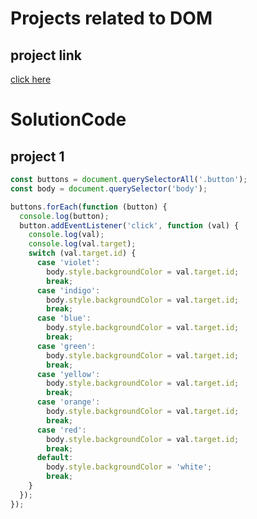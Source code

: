 # Projects related to DOM

## project link
[click here](https://stackblitz.com/edit/dom-project-chaiaurcode-ikmppv?file=index.html)

# SolutionCode

## project 1

```javascript
const buttons = document.querySelectorAll('.button');
const body = document.querySelector('body');

buttons.forEach(function (button) {
  console.log(button);
  button.addEventListener('click', function (val) {
    console.log(val);
    console.log(val.target);
    switch (val.target.id) {
      case 'violet':
        body.style.backgroundColor = val.target.id;
        break;
      case 'indigo':
        body.style.backgroundColor = val.target.id;
        break;
      case 'blue':
        body.style.backgroundColor = val.target.id;
        break;
      case 'green':
        body.style.backgroundColor = val.target.id;
        break;
      case 'yellow':
        body.style.backgroundColor = val.target.id;
        break;
      case 'orange':
        body.style.backgroundColor = val.target.id;
        break;
      case 'red':
        body.style.backgroundColor = val.target.id;
        break;
      default:
        body.style.backgroundColor = 'white';
        break;
    }
  });
});

```
